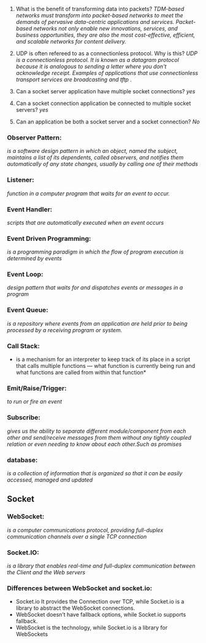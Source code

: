 1. What is the benefit of transforming data into packets?
*TDM-based networks must transform into packet-based networks to meet the demands of pervasive data-centric applications and services. Packet-based networks not only enable new innovations, services, and business opportunities, they are also the most cost-effective, efficient, and scalable networks for content delivery.*

2. UDP is often refereed to as a connectionless protocol. Why is this?
*UDP is a connectionless protocol. It is known as a datagram protocol because it is analogous to sending a letter where you don't acknowledge receipt. Examples of applications that use connectionless transport services are broadcasting and tftp .*

3. Can a socket server application have multiple socket connections?
*yes*

4. Can a socket connection application be connected to multiple socket servers?
*yes*

5. Can an application be both a socket server and a socket connection?
*No*

### Observer Pattern:
*is a software design pattern in which an object, named the subject, maintains a list of its dependents, called observers, and notifies them automatically of any state changes, usually by calling one of their methods*

### Listener:
*function in a computer program that waits for an event to occur.*

### Event Handler:
*scripts that are automatically executed when an event occurs*

### Event Driven Programming:
*is a programming paradigm in which the flow of program execution is determined by events*

### Event Loop:
*design pattern that waits for and dispatches events or messages in a program*

### Event Queue:
*is a repository where events from an application are held prior to being processed by a receiving program or system.*

### Call Stack:
* is a mechanism for an interpreter to keep track of its place in a script that calls multiple functions — what function is currently being run and what functions are called from within that function*

### Emit/Raise/Trigger:
*to run or fire an event*

### Subscribe:
*gives us the ability to separate different module/component from each other and send/receive messages from them without any tightly coupled relation or even needing to know about each other.Such as promises*

### database:
*is a collection of information that is organized so that it can be easily accessed, managed and updated*

## Socket

### WebSocket:
*is a computer communications protocol, providing full-duplex communication channels over a single TCP connection*

### Socket.IO:
*is a library that enables real-time and full-duplex communication between the Client and the Web servers*

### Differences between WebSocket and socket.io:
- Socket.io It provides the Connection over TCP, while Socket.io is a library to abstract the WebSocket connections.
- WebSocket doesn’t have fallback options, while Socket.io supports fallback.
- WebSocket is the technology, while Socket.io is a library for WebSockets